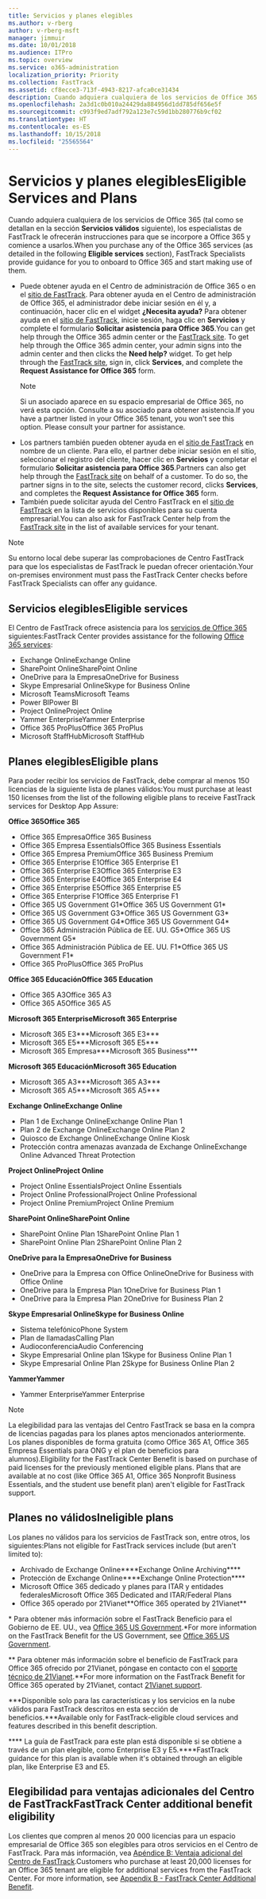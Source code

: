 ```yaml
---
title: Servicios y planes elegibles
ms.author: v-rberg
author: v-rberg-msft
manager: jimmuir
ms.date: 10/01/2018
ms.audience: ITPro
ms.topic: overview
ms.service: o365-administration
localization_priority: Priority
ms.collection: FastTrack
ms.assetid: cf8ecce3-713f-4943-8217-afca0ce31434
description: Cuando adquiera cualquiera de los servicios de Office 365 (como se detalla a continuación en la sección Servicios válidos ), los especialistas de FastTrack le proporcionarán orientación para que se incorpore a Office 365 y comience a usarlos.
ms.openlocfilehash: 2a3d1c0b010a24429da884956d1dd785df656e5f
ms.sourcegitcommit: c993f9ed7adf792a123e7c59d1bb280776b9cf02
ms.translationtype: HT
ms.contentlocale: es-ES
ms.lasthandoff: 10/15/2018
ms.locfileid: "25565564"
---
```

# <a name="eligible-services-and-plans"></a><span data-ttu-id="e2147-103">Servicios y planes elegibles</span><span class="sxs-lookup"><span data-stu-id="e2147-103">Eligible Services and Plans</span></span>

<span data-ttu-id="e2147-104">Cuando adquiera cualquiera de los servicios de Office 365 (tal como se detallan en la sección **Servicios válidos** siguiente), los especialistas de FastTrack le ofrecerán instrucciones para que se incorpore a Office 365 y comience a usarlos.</span><span class="sxs-lookup"><span data-stu-id="e2147-104">When you purchase any of the Office 365 services (as detailed in the following **Eligible services** section), FastTrack Specialists provide guidance for you to onboard to Office 365 and start making use of them.</span></span> 
  
- <span data-ttu-id="e2147-p101">Puede obtener ayuda en el Centro de administración de Office 365 o en el [sitio de FastTrack](https://go.microsoft.com/fwlink/?linkid=780698). Para obtener ayuda en el Centro de administración de Office 365, el administrador debe iniciar sesión en él y, a continuación, hacer clic en el widget **¿Necesita ayuda?** Para obtener ayuda en el [sitio de FastTrack](https://go.microsoft.com/fwlink/?linkid=780698), inicie sesión, haga clic en **Servicios** y complete el formulario **Solicitar asistencia para Office 365**.</span><span class="sxs-lookup"><span data-stu-id="e2147-p101">You can get help through the Office 365 admin center or the [FastTrack site](https://go.microsoft.com/fwlink/?linkid=780698). To get help through the Office 365 admin center, your admin signs into the admin center and then clicks the **Need help?** widget. To get help through the [FastTrack site](https://go.microsoft.com/fwlink/?linkid=780698), sign in, click **Services**, and complete the **Request Assistance for Office 365** form.</span></span>   
    > [!NOTE]
    >  <span data-ttu-id="e2147-p102">Si un asociado aparece en su espacio empresarial de Office 365, no verá esta opción. Consulte a su asociado para obtener asistencia.</span><span class="sxs-lookup"><span data-stu-id="e2147-p102">If you have a partner listed in your Office 365 tenant, you won't see this option. Please consult your partner for assistance.</span></span> 
- <span data-ttu-id="e2147-p103">Los partners también pueden obtener ayuda en el [sitio de FastTrack](https://go.microsoft.com/fwlink/?linkid=780698) en nombre de un cliente. Para ello, el partner debe iniciar sesión en el sitio, seleccionar el registro del cliente, hacer clic en **Servicios** y completar el formulario **Solicitar asistencia para Office 365**.</span><span class="sxs-lookup"><span data-stu-id="e2147-p103">Partners can also get help through the [FastTrack site](https://go.microsoft.com/fwlink/?linkid=780698) on behalf of a customer. To do so, the partner signs in to the site, selects the customer record, clicks **Services**, and completes the **Request Assistance for Office 365** form.</span></span> 
- <span data-ttu-id="e2147-112">También puede solicitar ayuda del Centro FastTrack en el [sitio de FastTrack](https://go.microsoft.com/fwlink/?linkid=780698) en la lista de servicios disponibles para su cuenta empresarial.</span><span class="sxs-lookup"><span data-stu-id="e2147-112">You can also ask for FastTrack Center help from the [FastTrack site](https://go.microsoft.com/fwlink/?linkid=780698) in the list of available services for your tenant.</span></span> 
> [!NOTE]
> <span data-ttu-id="e2147-113">Su entorno local debe superar las comprobaciones de Centro FastTrack para que los especialistas de FastTrack le puedan ofrecer orientación.</span><span class="sxs-lookup"><span data-stu-id="e2147-113">Your on-premises environment must pass the FastTrack Center checks before FastTrack Specialists can offer any guidance.</span></span> 
  
## <a name="eligible-services"></a><span data-ttu-id="e2147-114">Servicios elegibles</span><span class="sxs-lookup"><span data-stu-id="e2147-114">Eligible services</span></span>

<span data-ttu-id="e2147-115">El Centro de FastTrack ofrece asistencia para los [servicios de Office 365](https://go.microsoft.com/fwlink/?linkid=2005429) siguientes:</span><span class="sxs-lookup"><span data-stu-id="e2147-115">FastTrack Center provides assistance for the following [Office 365 services](https://go.microsoft.com/fwlink/?linkid=2005429):</span></span>
  
- <span data-ttu-id="e2147-116">Exchange Online</span><span class="sxs-lookup"><span data-stu-id="e2147-116">Exchange Online</span></span>
- <span data-ttu-id="e2147-117">SharePoint Online</span><span class="sxs-lookup"><span data-stu-id="e2147-117">SharePoint Online</span></span>
- <span data-ttu-id="e2147-118">OneDrive para la Empresa</span><span class="sxs-lookup"><span data-stu-id="e2147-118">OneDrive for Business</span></span>
- <span data-ttu-id="e2147-119">Skype Empresarial Online</span><span class="sxs-lookup"><span data-stu-id="e2147-119">Skype for Business Online</span></span>
- <span data-ttu-id="e2147-120">Microsoft Teams</span><span class="sxs-lookup"><span data-stu-id="e2147-120">Microsoft Teams</span></span>
- <span data-ttu-id="e2147-121">Power BI</span><span class="sxs-lookup"><span data-stu-id="e2147-121">Power BI</span></span>
- <span data-ttu-id="e2147-122">Project Online</span><span class="sxs-lookup"><span data-stu-id="e2147-122">Project Online</span></span>
- <span data-ttu-id="e2147-123">Yammer Enterprise</span><span class="sxs-lookup"><span data-stu-id="e2147-123">Yammer Enterprise</span></span> 
- <span data-ttu-id="e2147-124">Office 365 ProPlus</span><span class="sxs-lookup"><span data-stu-id="e2147-124">Office 365 ProPlus</span></span>
- <span data-ttu-id="e2147-125">Microsoft StaffHub</span><span class="sxs-lookup"><span data-stu-id="e2147-125">Microsoft StaffHub</span></span>
    
## <a name="eligible-plans"></a><span data-ttu-id="e2147-126">Planes elegibles</span><span class="sxs-lookup"><span data-stu-id="e2147-126">Eligible plans</span></span>

<span data-ttu-id="e2147-127">Para poder recibir los servicios de FastTrack, debe comprar al menos 150 licencias de la siguiente lista de planes válidos:</span><span class="sxs-lookup"><span data-stu-id="e2147-127">You must purchase at least 150 licenses from the list of the following eligible plans to receive FastTrack services for Desktop App Assure:</span></span>
  
 <span data-ttu-id="e2147-128">**Office 365**</span><span class="sxs-lookup"><span data-stu-id="e2147-128">**Office 365**</span></span>
  
- <span data-ttu-id="e2147-129">Office 365 Empresa</span><span class="sxs-lookup"><span data-stu-id="e2147-129">Office 365 Business</span></span>  
- <span data-ttu-id="e2147-130">Office 365 Empresa Essentials</span><span class="sxs-lookup"><span data-stu-id="e2147-130">Office 365 Business Essentials</span></span>  
- <span data-ttu-id="e2147-131">Office 365 Empresa Premium</span><span class="sxs-lookup"><span data-stu-id="e2147-131">Office 365 Business Premium</span></span>
- <span data-ttu-id="e2147-132">Office 365 Enterprise E1</span><span class="sxs-lookup"><span data-stu-id="e2147-132">Office 365 Enterprise E1</span></span>
- <span data-ttu-id="e2147-133">Office 365 Enterprise E3</span><span class="sxs-lookup"><span data-stu-id="e2147-133">Office 365 Enterprise E3</span></span>
- <span data-ttu-id="e2147-134">Office 365 Enterprise E4</span><span class="sxs-lookup"><span data-stu-id="e2147-134">Office 365 Enterprise E4</span></span>  
- <span data-ttu-id="e2147-135">Office 365 Enterprise E5</span><span class="sxs-lookup"><span data-stu-id="e2147-135">Office 365 Enterprise E5</span></span>
- <span data-ttu-id="e2147-136">Office 365 Enterprise F1</span><span class="sxs-lookup"><span data-stu-id="e2147-136">Office 365 Enterprise F1</span></span>
- <span data-ttu-id="e2147-137">Office 365 US Government G1\*</span><span class="sxs-lookup"><span data-stu-id="e2147-137">Office 365 US Government G1\*</span></span>
- <span data-ttu-id="e2147-138">Office 365 US Government G3\*</span><span class="sxs-lookup"><span data-stu-id="e2147-138">Office 365 US Government G3\*</span></span>
- <span data-ttu-id="e2147-139">Office 365 US Government G4\*</span><span class="sxs-lookup"><span data-stu-id="e2147-139">Office 365 US Government G4\*</span></span>
- <span data-ttu-id="e2147-140">Office 365 Administración Pública de EE. UU. G5\*</span><span class="sxs-lookup"><span data-stu-id="e2147-140">Office 365 US Government G5\*</span></span> 
- <span data-ttu-id="e2147-141">Office 365 Administración Pública de EE. UU. F1\*</span><span class="sxs-lookup"><span data-stu-id="e2147-141">Office 365 US Government F1\*</span></span>
- <span data-ttu-id="e2147-142">Office 365 ProPlus</span><span class="sxs-lookup"><span data-stu-id="e2147-142">Office 365 ProPlus</span></span>
    
 <span data-ttu-id="e2147-143">**Office 365 Educación**</span><span class="sxs-lookup"><span data-stu-id="e2147-143">**Office 365 Education**</span></span>
  
- <span data-ttu-id="e2147-144">Office 365 A3</span><span class="sxs-lookup"><span data-stu-id="e2147-144">Office 365 A3</span></span>
- <span data-ttu-id="e2147-145">Office 365 A5</span><span class="sxs-lookup"><span data-stu-id="e2147-145">Office 365 A5</span></span>

 <span data-ttu-id="e2147-146">**Microsoft 365 Enterprise**</span><span class="sxs-lookup"><span data-stu-id="e2147-146">**Microsoft 365 Enterprise**</span></span>
  
- <span data-ttu-id="e2147-147">Microsoft 365 E3\*\*\*</span><span class="sxs-lookup"><span data-stu-id="e2147-147">Microsoft 365 E3\*\*\*</span></span>
- <span data-ttu-id="e2147-148">Microsoft 365 E5\*\*\*</span><span class="sxs-lookup"><span data-stu-id="e2147-148">Microsoft 365 E5\*\*\*</span></span>
- <span data-ttu-id="e2147-149">Microsoft 365 Empresa\*\*\*</span><span class="sxs-lookup"><span data-stu-id="e2147-149">Microsoft 365 Business\*\*\*</span></span>
    
 <span data-ttu-id="e2147-150">**Microsoft 365 Educación**</span><span class="sxs-lookup"><span data-stu-id="e2147-150">**Microsoft 365 Education**</span></span>
  
- <span data-ttu-id="e2147-151">Microsoft 365 A3\*\*\*</span><span class="sxs-lookup"><span data-stu-id="e2147-151">Microsoft 365 A3\*\*\*</span></span>
- <span data-ttu-id="e2147-152">Microsoft 365 A5\*\*\*</span><span class="sxs-lookup"><span data-stu-id="e2147-152">Microsoft 365 A5\*\*\*</span></span>

 <span data-ttu-id="e2147-153">**Exchange Online**</span><span class="sxs-lookup"><span data-stu-id="e2147-153">**Exchange Online**</span></span>
  
- <span data-ttu-id="e2147-154">Plan 1 de Exchange Online</span><span class="sxs-lookup"><span data-stu-id="e2147-154">Exchange Online Plan 1</span></span>
- <span data-ttu-id="e2147-155">Plan 2 de Exchange Online</span><span class="sxs-lookup"><span data-stu-id="e2147-155">Exchange Online Plan 2</span></span> 
- <span data-ttu-id="e2147-156">Quiosco de Exchange Online</span><span class="sxs-lookup"><span data-stu-id="e2147-156">Exchange Online Kiosk</span></span>
- <span data-ttu-id="e2147-157">Protección contra amenazas avanzada de Exchange Online</span><span class="sxs-lookup"><span data-stu-id="e2147-157">Exchange Online Advanced Threat Protection</span></span>
    
 <span data-ttu-id="e2147-158">**Project Online**</span><span class="sxs-lookup"><span data-stu-id="e2147-158">**Project Online**</span></span>
  
- <span data-ttu-id="e2147-159">Project Online Essentials</span><span class="sxs-lookup"><span data-stu-id="e2147-159">Project Online Essentials</span></span>  
- <span data-ttu-id="e2147-160">Project Online Professional</span><span class="sxs-lookup"><span data-stu-id="e2147-160">Project Online Professional</span></span>
- <span data-ttu-id="e2147-161">Project Online Premium</span><span class="sxs-lookup"><span data-stu-id="e2147-161">Project Online Premium</span></span>
    
 <span data-ttu-id="e2147-162">**SharePoint Online**</span><span class="sxs-lookup"><span data-stu-id="e2147-162">**SharePoint Online**</span></span>
  
- <span data-ttu-id="e2147-163">SharePoint Online Plan 1</span><span class="sxs-lookup"><span data-stu-id="e2147-163">SharePoint Online Plan 1</span></span>
- <span data-ttu-id="e2147-164">SharePoint Online Plan 2</span><span class="sxs-lookup"><span data-stu-id="e2147-164">SharePoint Online Plan 2</span></span>
    
 <span data-ttu-id="e2147-165">**OneDrive para la Empresa**</span><span class="sxs-lookup"><span data-stu-id="e2147-165">**OneDrive for Business**</span></span>
  
- <span data-ttu-id="e2147-166">OneDrive para la Empresa con Office Online</span><span class="sxs-lookup"><span data-stu-id="e2147-166">OneDrive for Business with Office Online</span></span> 
- <span data-ttu-id="e2147-167">OneDrive para la Empresa Plan 1</span><span class="sxs-lookup"><span data-stu-id="e2147-167">OneDrive for Business Plan 1</span></span>
- <span data-ttu-id="e2147-168">OneDrive para la Empresa Plan 2</span><span class="sxs-lookup"><span data-stu-id="e2147-168">OneDrive for Business Plan 2</span></span>
    
 <span data-ttu-id="e2147-169">**Skype Empresarial Online**</span><span class="sxs-lookup"><span data-stu-id="e2147-169">**Skype for Business Online**</span></span>
  
-  <span data-ttu-id="e2147-170">Sistema telefónico</span><span class="sxs-lookup"><span data-stu-id="e2147-170">Phone System</span></span> 
-  <span data-ttu-id="e2147-171">Plan de llamadas</span><span class="sxs-lookup"><span data-stu-id="e2147-171">Calling Plan</span></span> 
-  <span data-ttu-id="e2147-172">Audioconferencia</span><span class="sxs-lookup"><span data-stu-id="e2147-172">Audio Conferencing</span></span> 
-  <span data-ttu-id="e2147-173">Skype Empresarial Online plan 1</span><span class="sxs-lookup"><span data-stu-id="e2147-173">Skype for Business Online Plan 1</span></span>  
-  <span data-ttu-id="e2147-174">Skype Empresarial Online Plan 2</span><span class="sxs-lookup"><span data-stu-id="e2147-174">Skype for Business Online Plan 2</span></span>
    
 <span data-ttu-id="e2147-175">**Yammer**</span><span class="sxs-lookup"><span data-stu-id="e2147-175">**Yammer**</span></span>
  
- <span data-ttu-id="e2147-176">Yammer Enterprise</span><span class="sxs-lookup"><span data-stu-id="e2147-176">Yammer Enterprise</span></span> 
> [!NOTE]
> <span data-ttu-id="e2147-p104">La elegibilidad para las ventajas del Centro FastTrack se basa en la compra de licencias pagadas para los planes aptos mencionados anteriormente. Los planes disponibles de forma gratuita (como Office 365 A1, Office 365 Empresa Essentials para ONG y el plan de beneficios para alumnos).</span><span class="sxs-lookup"><span data-stu-id="e2147-p104">Eligibility for the FastTrack Center Benefit is based on purchase of paid licenses for the previously mentioned eligible plans. Plans that are available at no cost (like Office 365 A1, Office 365 Nonprofit Business Essentials, and the student use benefit plan) aren't eligible for FastTrack support.</span></span> 
  
## <a name="ineligible-plans"></a><span data-ttu-id="e2147-179">Planes no válidos</span><span class="sxs-lookup"><span data-stu-id="e2147-179">Ineligible plans</span></span>

<span data-ttu-id="e2147-180">Los planes no válidos para los servicios de FastTrack son, entre otros, los siguientes:</span><span class="sxs-lookup"><span data-stu-id="e2147-180">Plans not eligible for FastTrack services include (but aren't limited to):</span></span>
  
- <span data-ttu-id="e2147-181">Archivado de Exchange Online\*\*\*\*</span><span class="sxs-lookup"><span data-stu-id="e2147-181">Exchange Online Archiving\*\*\*\*</span></span>
- <span data-ttu-id="e2147-182">Protección de Exchange Online\*\*\*\*</span><span class="sxs-lookup"><span data-stu-id="e2147-182">Exchange Online Protection\*\*\*\*</span></span>
- <span data-ttu-id="e2147-183">Microsoft Office 365 dedicado y planes para ITAR y entidades federales</span><span class="sxs-lookup"><span data-stu-id="e2147-183">Microsoft Office 365 Dedicated and ITAR/Federal Plans</span></span>
- <span data-ttu-id="e2147-184">Office 365 operado por 21Vianet\*\*</span><span class="sxs-lookup"><span data-stu-id="e2147-184">Office 365 operated by 21Vianet\*\*</span></span>
    
<span data-ttu-id="e2147-185">\* Para obtener más información sobre el FastTrack Beneficio para el Gobierno de EE. UU., vea [Office 365 US Government](https://aka.ms/aboutgovcloud).</span><span class="sxs-lookup"><span data-stu-id="e2147-185">\*For more information on the FastTrack Benefit for the US Government, see [Office 365 US Government](https://aka.ms/aboutgovcloud).</span></span>
  
<span data-ttu-id="e2147-186">\*\* Para obtener más información sobre el beneficio de FastTrack para Office 365 ofrecido por 21Vianet, póngase en contacto con el [soporte técnico de 21Vianet](https://go.microsoft.com/fwlink/?linkid=852156).</span><span class="sxs-lookup"><span data-stu-id="e2147-186">\*\*For more information on the FastTrack Benefit for Office 365 operated by 21Vianet, contact [21Vianet support](https://go.microsoft.com/fwlink/?linkid=852156).</span></span>
  
<span data-ttu-id="e2147-187">\*\*\*Disponible solo para las características y los servicios en la nube válidos para FastTrack descritos en esta sección de beneficios.</span><span class="sxs-lookup"><span data-stu-id="e2147-187">\*\*\*Available only for FastTrack-eligible cloud services and features described in this benefit description.</span></span>
  
<span data-ttu-id="e2147-188">\*\*\*\* La guía de FastTrack para este plan está disponible si se obtiene a través de un plan elegible, como Enterprise E3 y E5.</span><span class="sxs-lookup"><span data-stu-id="e2147-188">\*\*\*\*FastTrack guidance for this plan is available when it's obtained through an eligible plan, like Enterprise E3 and E5.</span></span>
  
## <a name="fasttrack-center-additional-benefit-eligibility"></a><span data-ttu-id="e2147-189">Elegibilidad para ventajas adicionales del Centro de FastTrack</span><span class="sxs-lookup"><span data-stu-id="e2147-189">FastTrack Center additional benefit eligibility</span></span>

<span data-ttu-id="e2147-p105">Los clientes que compren al menos 20 000 licencias para un espacio empresarial de Office 365 son elegibles para otros servicios en el Centro de FastTrack. Para más información, vea [Apéndice B: Ventaja adicional del Centro de FastTrack](O365-fasttrack-additional-benefits.md).</span><span class="sxs-lookup"><span data-stu-id="e2147-p105">Customers who purchase at least 20,000 licenses for an Office 365 tenant are eligible for additional services from the FastTrack Center. For more information, see [Appendix B - FastTrack Center Additional Benefit](O365-fasttrack-additional-benefits.md).</span></span>
  

  

